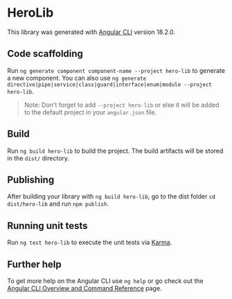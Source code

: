 # HeroLib

This library was generated with [Angular CLI](https://github.com/angular/angular-cli) version 18.2.0.

## Code scaffolding

Run `ng generate component component-name --project hero-lib` to generate a new component. You can also use `ng generate directive|pipe|service|class|guard|interface|enum|module --project hero-lib`.
> Note: Don't forget to add `--project hero-lib` or else it will be added to the default project in your `angular.json` file. 

## Build

Run `ng build hero-lib` to build the project. The build artifacts will be stored in the `dist/` directory.

## Publishing

After building your library with `ng build hero-lib`, go to the dist folder `cd dist/hero-lib` and run `npm publish`.

## Running unit tests

Run `ng test hero-lib` to execute the unit tests via [Karma](https://karma-runner.github.io).

## Further help

To get more help on the Angular CLI use `ng help` or go check out the [Angular CLI Overview and Command Reference](https://angular.dev/tools/cli) page.
